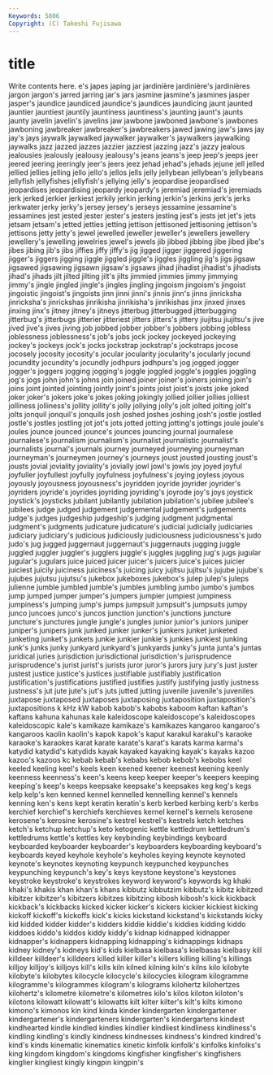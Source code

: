 ```yaml
---
Keywords: 5806 
Copyright: (C) Takeshi Fujisawa
---
```


# title

Write contents here.
e's japes japing jar jardinière jardinière's jardinières jargon jargon's jarred
jarring jar's jars jasmine jasmine's jasmines jasper jasper's jaundice jaundiced
jaundice's jaundices jaundicing jaunt jaunted jauntier jauntiest jauntily jauntiness jauntiness's
jaunting jaunt's jaunts jaunty javelin javelin's javelins jaw jawbone jawboned
jawbone's jawbones jawboning jawbreaker jawbreaker's jawbreakers jawed jawing jaw's jaws
jay jay's jays jaywalk jaywalked jaywalker jaywalker's jaywalkers jaywalking jaywalks
jazz jazzed jazzes jazzier jazziest jazzing jazz's jazzy jealous jealousies
jealously jealousy jealousy's jeans jeans's jeep jeep's jeeps jeer jeered
jeering jeeringly jeer's jeers jeez jehad jehad's jehads jejune jell
jelled jellied jellies jelling jello jello's jellos jells jelly jellybean
jellybean's jellybeans jellyfish jellyfishes jellyfish's jellying jelly's jeopardise jeopardised jeopardises
jeopardising jeopardy jeopardy's jeremiad jeremiad's jeremiads jerk jerked jerkier jerkiest
jerkily jerkin jerking jerkin's jerkins jerk's jerks jerkwater jerky jerky's
jersey jersey's jerseys jessamine jessamine's jessamines jest jested jester jester's
jesters jesting jest's jests jet jet's jets jetsam jetsam's jetted
jetties jetting jettison jettisoned jettisoning jettison's jettisons jetty jetty's jewel
jewelled jeweller jeweller's jewellers jewellery jewellery's jewelling jewelries jewel's jewels
jib jibbed jibbing jibe jibed jibe's jibes jibing jib's jibs
jiffies jiffy jiffy's jig jigged jigger jiggered jiggering jigger's jiggers
jigging jiggle jiggled jiggle's jiggles jiggling jig's jigs jigsaw jigsawed
jigsawing jigsawn jigsaw's jigsaws jihad jihadist jihadist's jihadists jihad's jihads
jilt jilted jilting jilt's jilts jimmied jimmies jimmy jimmying jimmy's
jingle jingled jingle's jingles jingling jingoism jingoism's jingoist jingoistic jingoist's
jingoists jinn jinni jinni's jinnis jinn's jinns jinricksha jinricksha's jinrickshas
jinrikisha jinrikisha's jinrikishas jinx jinxed jinxes jinxing jinx's jitney jitney's
jitneys jitterbug jitterbugged jitterbugging jitterbug's jitterbugs jitterier jitteriest jitters jitters's
jittery jiujitsu jiujitsu's jive jived jive's jives jiving job jobbed
jobber jobber's jobbers jobbing jobless joblessness joblessness's job's jobs jock
jockey jockeyed jockeying jockey's jockeys jock's jocks jockstrap jockstrap's jockstraps
jocose jocosely jocosity jocosity's jocular jocularity jocularity's jocularly jocund jocundity
jocundity's jocundly jodhpurs jodhpurs's jog jogged jogger jogger's joggers jogging
jogging's joggle joggled joggle's joggles joggling jog's jogs john john's
johns join joined joiner joiner's joiners joining join's joins joint
jointed jointing jointly joint's joints joist joist's joists joke joked
joker joker's jokers joke's jokes joking jokingly jollied jollier jollies
jolliest jolliness jolliness's jollity jollity's jolly jollying jolly's jolt jolted
jolting jolt's jolts jonquil jonquil's jonquils josh joshed joshes joshing
josh's jostle jostled jostle's jostles jostling jot jot's jots jotted
jotting jotting's jottings joule joule's joules jounce jounced jounce's jounces
jouncing journal journalese journalese's journalism journalism's journalist journalistic journalist's journalists
journal's journals journey journeyed journeying journeyman journeyman's journeymen journey's journeys
joust jousted jousting joust's jousts jovial joviality joviality's jovially jowl
jowl's jowls joy joyed joyful joyfuller joyfullest joyfully joyfulness joyfulness's
joying joyless joyous joyously joyousness joyousness's joyridden joyride joyrider joyrider's
joyriders joyride's joyrides joyriding joyriding's joyrode joy's joys joystick joystick's
joysticks jubilant jubilantly jubilation jubilation's jubilee jubilee's jubilees judge judged
judgement judgemental judgement's judgements judge's judges judgeship judgeship's judging judgment
judgmental judgment's judgments judicature judicature's judicial judicially judiciaries judiciary judiciary's
judicious judiciously judiciousness judiciousness's judo judo's jug jugged juggernaut juggernaut's
juggernauts jugging juggle juggled juggler juggler's jugglers juggle's juggles juggling
jug's jugs jugular jugular's jugulars juice juiced juicer juicer's juicers
juice's juices juicier juiciest juicily juiciness juiciness's juicing juicy jujitsu
jujitsu's jujube jujube's jujubes jujutsu jujutsu's jukebox jukeboxes jukebox's julep
julep's juleps julienne jumble jumbled jumble's jumbles jumbling jumbo jumbo's
jumbos jump jumped jumper jumper's jumpers jumpier jumpiest jumpiness jumpiness's
jumping jump's jumps jumpsuit jumpsuit's jumpsuits jumpy junco juncoes junco's
juncos junction junction's junctions juncture juncture's junctures jungle jungle's jungles
junior junior's juniors juniper juniper's junipers junk junked junker junker's
junkers junket junketed junketing junket's junkets junkie junkier junkie's junkies
junkiest junking junk's junks junky junkyard junkyard's junkyards junky's junta
junta's juntas juridical juries jurisdiction jurisdictional jurisdiction's jurisprudence jurisprudence's jurist
jurist's jurists juror juror's jurors jury jury's just juster justest
justice justice's justices justifiable justifiably justification justification's justifications justified justifies
justify justifying justly justness justness's jut jute jute's jut's juts
jutted jutting juvenile juvenile's juveniles juxtapose juxtaposed juxtaposes juxtaposing juxtaposition
juxtaposition's juxtapositions k kHz kW kabob kabob's kabobs kaboom kaftan
kaftan's kaftans kahuna kahunas kale kaleidoscope kaleidoscope's kaleidoscopes kaleidoscopic kale's
kamikaze kamikaze's kamikazes kangaroo kangaroo's kangaroos kaolin kaolin's kapok kapok's
kaput karakul karakul's karaoke karaoke's karaokes karat karate karate's karat's
karats karma karma's katydid katydid's katydids kayak kayaked kayaking kayak's
kayaks kazoo kazoo's kazoos kc kebab kebab's kebabs kebob kebob's
kebobs keel keeled keeling keel's keels keen keened keener keenest
keening keenly keenness keenness's keen's keens keep keeper keeper's keepers
keeping keeping's keep's keeps keepsake keepsake's keepsakes keg keg's kegs
kelp kelp's ken kenned kennel kennelled kennelling kennel's kennels kenning
ken's kens kept keratin keratin's kerb kerbed kerbing kerb's kerbs
kerchief kerchief's kerchiefs kerchieves kernel kernel's kernels kerosene kerosene's kerosine
kerosine's kestrel kestrel's kestrels ketch ketches ketch's ketchup ketchup's keto
ketogenic kettle kettledrum kettledrum's kettledrums kettle's kettles key keybinding keybindings
keyboard keyboarded keyboarder keyboarder's keyboarders keyboarding keyboard's keyboards keyed keyhole
keyhole's keyholes keying keynote keynoted keynote's keynotes keynoting keypunch keypunched
keypunches keypunching keypunch's key's keys keystone keystone's keystones keystroke keystroke's
keystrokes keyword keyword's keywords kg khaki khaki's khakis khan khan's
khans kibbutz kibbutzim kibbutz's kibitz kibitzed kibitzer kibitzer's kibitzers kibitzes
kibitzing kibosh kibosh's kick kickback kickback's kickbacks kicked kicker kicker's
kickers kickier kickiest kicking kickoff kickoff's kickoffs kick's kicks kickstand
kickstand's kickstands kicky kid kidded kidder kidder's kidders kiddie kiddie's
kiddies kidding kiddo kiddoes kiddo's kiddos kiddy kiddy's kidnap kidnapped
kidnapper kidnapper's kidnappers kidnapping kidnapping's kidnappings kidnaps kidney kidney's kidneys
kid's kids kielbasa kielbasa's kielbasas kielbasy kill killdeer killdeer's killdeers
killed killer killer's killers killing killing's killings killjoy killjoy's killjoys
kill's kills kiln kilned kilning kiln's kilns kilo kilobyte kilobyte's
kilobytes kilocycle kilocycle's kilocycles kilogram kilogramme kilogramme's kilogrammes kilogram's kilograms
kilohertz kilohertzes kilohertz's kilometre kilometre's kilometres kilo's kilos kiloton kiloton's
kilotons kilowatt kilowatt's kilowatts kilt kilter kilter's kilt's kilts kimono
kimono's kimonos kin kind kinda kinder kindergarten kindergartener kindergartener's kindergarteners
kindergarten's kindergartens kindest kindhearted kindle kindled kindles kindlier kindliest kindliness
kindliness's kindling kindling's kindly kindness kindnesses kindness's kindred kindred's kind's
kinds kinematic kinematics kinetic kinfolk kinfolk's kinfolks kinfolks's king kingdom
kingdom's kingdoms kingfisher kingfisher's kingfishers kinglier kingliest kingly kingpin kingpin's
